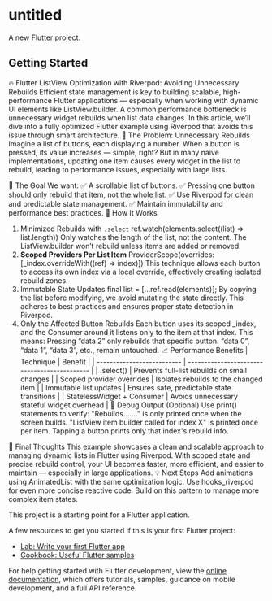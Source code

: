 # untitled

A new Flutter project.

## Getting Started
🔥 Flutter ListView Optimization with Riverpod: Avoiding Unnecessary Rebuilds
Efficient state management is key to building scalable, high-performance Flutter applications — especially when working with dynamic UI elements like ListView.builder. A common performance bottleneck is unnecessary widget rebuilds when list data changes. In this article, we’ll dive into a fully optimized Flutter example using Riverpod that avoids this issue through smart architecture.
🧱 The Problem: Unnecessary Rebuilds
Imagine a list of buttons, each displaying a number. When a button is pressed, its value increases — simple, right? But in many naive implementations, updating one item causes every widget in the list to rebuild, leading to performance issues, especially with large lists.

🎯 The Goal
We want:
✅ A scrollable list of buttons.
✅ Pressing one button should only rebuild that item, not the whole list.
✅ Use Riverpod for clean and predictable state management.
✅ Maintain immutability and performance best practices.
🚀 How It Works
1. Minimized Rebuilds with `.select`
ref.watch(elements.select((list) => list.length))
Only watches the length of the list, not the content. The ListView.builder won’t rebuild unless items are added or removed.
2. **Scoped Providers Per List Item**
ProviderScope(overrides: [_index.overrideWith((ref) => index)])
This technique allows each button to access its own index via a local override, effectively creating isolated rebuild zones.
3. Immutable State Updates
final list = [...ref.read(elements)];
By copying the list before modifying, we avoid mutating the state directly. This adheres to best practices and ensures proper state detection in Riverpod.
4. Only the Affected Button Rebuilds
Each button uses its scoped _index, and the Consumer around it listens only to the item at that index. This means:
Pressing “data 2” only rebuilds that specific button.
“data 0”, “data 1”, “data 3”, etc., remain untouched.
📈 Performance Benefits
| Technique                  | Benefit                                      |
| -------------------------- | -------------------------------------------- |
| .select()                | Prevents full-list rebuilds on small changes |
| Scoped provider overrides  | Isolates rebuilds to the changed item        |
| Immutable list updates     | Ensures safe, predictable state transitions  |
| StatelessWidget + Consumer | Avoids unnecessary stateful widget overhead  |
🧪 Debug Output (Optional)
Use print() statements to verify:
"Rebuilds......." is only printed once when the screen builds.
"ListView item builder called for index X" is printed once per item.
Tapping a button prints only that index's rebuild info.

🧼 Final Thoughts
This example showcases a clean and scalable approach to managing dynamic lists in Flutter using Riverpod. With scoped state and precise rebuild control, your UI becomes faster, more efficient, and easier to maintain — especially in large applications.
💡 Next Steps
Add animations using AnimatedList with the same optimization logic.
Use hooks_riverpod for even more concise reactive code.
Build on this pattern to manage more complex item states.


This project is a starting point for a Flutter application.

A few resources to get you started if this is your first Flutter project:

- [Lab: Write your first Flutter app](https://docs.flutter.dev/get-started/codelab)
- [Cookbook: Useful Flutter samples](https://docs.flutter.dev/cookbook)

For help getting started with Flutter development, view the
[online documentation](https://docs.flutter.dev/), which offers tutorials,
samples, guidance on mobile development, and a full API reference.
